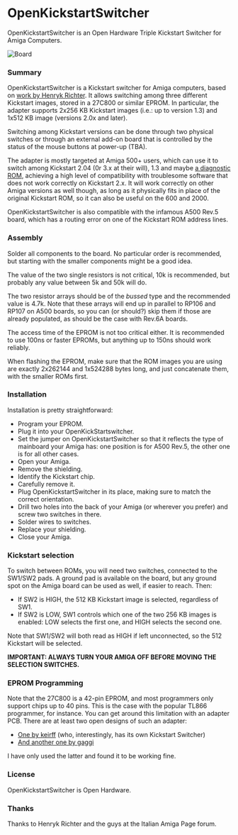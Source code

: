 # OpenKickstartSwitcher
OpenKickstartSwitcher is an Open Hardware Triple Kickstart Switcher for Amiga Computers.

![Board](https://raw.githubusercontent.com/SukkoPera/OpenKickstartSwitcher/master/doc/render-top.png)

### Summary
OpenKickstartSwitcher is a Kickstart switcher for Amiga computers, based on [work by Henryk Richter](http://bax.comlab.uni-rostock.de/en/hardware/amiga500/kickstart-eprom/). It allows switching among three different Kickstart images, stored in a 27C800 or similar EPROM. In particular, the adapter supports 2x256 KB Kickstart images (i.e.: up to version 1.3) and 1x512 KB image (versions 2.0x and later).

Switching among Kickstart versions can be done through two physical switches or through an external add-on board that is controlled by the status of the mouse buttons at power-up (TBA).

The adapter is mostly targeted at Amiga 500+ users, which can use it to switch among Kickstart 2.04 (0r 3.x at their will), 1.3 and maybe [a diagnostic ROM](http://www.diagrom.com), achieving a high level of compatibility with troublesome software that does not work correctly on Kickstart 2.x. It will work correctly on other Amiga versions as well though, as long as it physically fits in place of the original Kickstart ROM, so it can also be useful on the 600 and 2000.

OpenKickstartSwitcher is also compatible with the infamous A500 Rev.5 board, which has a routing error on one of the Kickstart ROM address lines.

### Assembly
Solder all components to the board. No particular order is recommended, but starting with the smaller components might be a good idea.

The value of the two single resistors is not critical, 10k is recommended, but probably any value between 5k and 50k will do.

The two resistor arrays should be of the *bussed* type and the recommended value is 4.7k. Note that these arrays will end up in parallel to RP106 and RP107 on A500 boards, so you can (or should?) skip them if those are already populated, as should be the case with Rev.6A boards.

The access time of the EPROM is not too critical either. It is recommended to use 100ns or faster EPROMs, but anything up to 150ns should work reliably.

When flashing the EPROM, make sure that the ROM images you are using are exactly 2x262144 and 1x524288 bytes long, and just concatenate them, with the smaller ROMs first.

### Installation
Installation is pretty straightforward:
* Program your EPROM.
* Plug it into your OpenKickStartswitcher.
* Set the jumper on OpenKickstartSwitcher so that it reflects the type of mainboard your Amiga has: one position is for A500 Rev.5, the other one is for all other cases.
* Open your Amiga.
* Remove the shielding.
* Identify the Kickstart chip.
* Carefully remove it.
* Plug OpenKickstartSwitcher in its place, making sure to match the correct orientation.
* Drill two holes into the back of your Amiga (or wherever you prefer) and screw two switches in there.
* Solder wires to switches.
* Replace your shielding.
* Close your Amiga.

### Kickstart selection
To switch between ROMs, you will need two switches, connected to the SW1/SW2 pads. A ground pad is available on the board, but any ground spot on the Amiga board can be used as well, if easier to reach. Then:

* If SW2 is HIGH, the 512 KB Kickstart image is selected, regardless of SW1.
* If SW2 is LOW, SW1 controls which one of the two 256 KB images is enabled: LOW selects the first one, and HIGH selects the second one.

Note that SW1/SW2 will both read as HIGH if left unconnected, so the 512 Kickstart will be selected.

**IMPORTANT: ALWAYS TURN YOUR AMIGA OFF BEFORE MOVING THE SELECTION SWITCHES.**

### EPROM Programming
Note that the 27C800 is a 42-pin EPROM, and most programmers only support chips up to 40 pins. This is the case with the popular TL866 programmer, for instance. You can get around this limitation with an adapter PCB. There are at least two open designs of such an adapter:
* [One by keirff](https://github.com/keirf/PCB-Projects) (who, interestingly, has its own Kickstart Switcher)
* [And another one by gaggi](https://github.com/gaggi/27c160-tl866-adapter)

I have only used the latter and found it to be working fine.

### License
OpenKickstartSwitcher is Open Hardware.

### Thanks
Thanks to Henryk Richter and the guys at the Italian Amiga Page forum.

